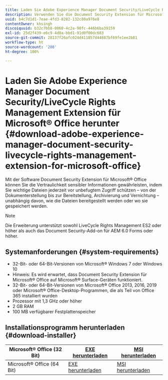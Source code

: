 ```yaml
---
title: Laden Sie Adobe Experience Manager Document Security/LiveCycle Rights Management Extension für Microsoft® Office herunter
description: Verwenden Sie die Document Security Extension für Microsoft® Office-Software, um wichtige Dateien vor unbefugtem Zugriff zu schützen
uuid: b4c7d1d1-7eae-4fd3-8282-132c80a976e8
contentOwner: khsingh
discoiquuid: b32c7bb8-0060-4c2a-90fc-446b6ba39159
exl-id: 25d2f439-e6c9-4d0a-bbd1-91d0f00dc683
source-git-commit: 28137f26afc024d411857d44887bf69fe1ee2b81
workflow-type: ht
source-wordcount: '208'
ht-degree: 100%

---
```


# Laden Sie Adobe Experience Manager Document Security/LiveCycle Rights Management Extension für Microsoft® Office herunter {#download-adobe-experience-manager-document-security-livecycle-rights-management-extension-for-microsoft-office}

Mit der Software Document Security Extension für Microsoft® Office können Sie die Vertraulichkeit sensibler Informationen gewährleisten, indem Sie wichtige Dateien jederzeit vor unbefugtem Zugriff schützen – von der Dokumenterstellung bis zur Bereitstellung, Archivierung und Vernichtung – unabhängig davon, wie die Dateien bereitgestellt werden oder wo sie gespeichert werden.

>[!NOTE]
>
>Die Erweiterung unterstützt sowohl LiveCycle Rights Management ES2 oder höher als auch das Document Security-Add-on für AEM 6.0 Forms oder höher.

## Systemanforderungen {#system-requirements}

* 32-Bit- oder 64-Bit-Versionen von Microsoft® Windows 7 oder Windows 10
* Hinweis: Es wird erwartet, dass Document Security Extension für Microsoft® Office auf Microsoft® Surface-Geräten funktioniert.
* 32-Bit- oder 64-Bit-Versionen von Microsoft® Office 2013, 2016, 2019 oder Microsoft® Office-Desktop-Programmen, die als Teil von Office 365 installiert wurden
* Prozessor mit 1,3 GHz oder höher
* 2 GB RAM
* 100 MB verfügbarer Festplattenspeicher

## Installationsprogramm herunterladen {#download-installer}

| Microsoft® Office (32 Bit) | [EXE herunterladen](https://download.macromedia.com/pub/livecycle/policyserver/DocumentSecurityExtensionforMicrosoftOffice.exe) | [MSI herunterladen](https://download.macromedia.com/pub/livecycle/policyserver/DocumentSecurityExtensionforMicrosoftOffice.zip) |
|---|---|---|
| Microsoft® Office (64 Bit) | [EXE herunterladen](https://download.macromedia.com/pub/livecycle/policyserver/DocumentSecurityExtensionforMicrosoftOffice64.exe) | [MSI herunterladen](https://download.macromedia.com/pub/livecycle/policyserver/DocumentSecurityExtensionforMicrosoftOffice64.zip) |
